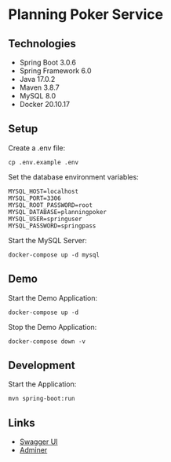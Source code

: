 # Planning Poker Service

## Technologies

- Spring Boot 3.0.6
- Spring Framework 6.0
- Java 17.0.2
- Maven 3.8.7
- MySQL 8.0
- Docker 20.10.17

## Setup

Create a .env file:
```shell
cp .env.example .env
```

Set the database environment variables:
```text
MYSQL_HOST=localhost
MYSQL_PORT=3306
MYSQL_ROOT_PASSWORD=root
MYSQL_DATABASE=planningpoker
MYSQL_USER=springuser
MYSQL_PASSWORD=springpass
```

Start the MySQL Server:
```shell
docker-compose up -d mysql
```

## Demo

Start the Demo Application:
```shell
docker-compose up -d
```

Stop the Demo Application:
```shell
docker-compose down -v
```

## Development

Start the Application:
```shell
mvn spring-boot:run
```

## Links
- [Swagger UI](http://localhost:8080/swagger-ui/index.html#/)
- [Adminer](http://localhost:8085)
